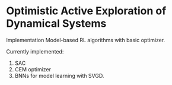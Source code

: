 # Optimistic Active Exploration of Dynamical Systems
Implementation Model-based RL algorithms with basic optimizer.

Currently implemented:
1. SAC
2. CEM optimizer
3. BNNs for model learning with SVGD.

